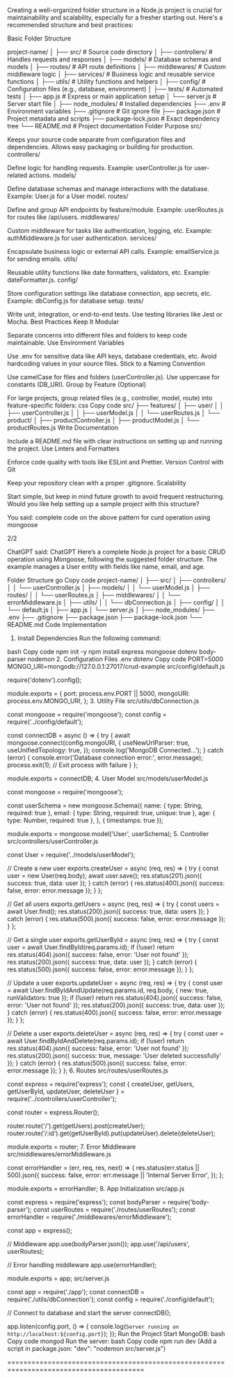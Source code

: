 Creating a well-organized folder structure in a Node.js project is crucial for maintainability and scalability, especially for a fresher starting out. Here's a recommended structure and best practices:

Basic Folder Structure

project-name/
│
├── src/                   # Source code directory
│   ├── controllers/       # Handles requests and responses
│   ├── models/            # Database schemas and models
│   ├── routes/            # API route definitions
│   ├── middlewares/       # Custom middleware logic
│   ├── services/          # Business logic and reusable service functions
│   ├── utils/             # Utility functions and helpers
│   ├── config/            # Configuration files (e.g., database, environment)
│   ├── tests/             # Automated tests
│   ├── app.js             # Express or main application setup
│   └── server.js          # Server start file
│
├── node_modules/          # Installed dependencies
├── .env                   # Environment variables
├── .gitignore             # Git ignore file
├── package.json           # Project metadata and scripts
├── package-lock.json      # Exact dependency tree
└── README.md              # Project documentation
Folder Purpose
src/

Keeps your source code separate from configuration files and dependencies.
Allows easy packaging or building for production.
controllers/

Define logic for handling requests.
Example: userController.js for user-related actions.
models/

Define database schemas and manage interactions with the database.
Example: User.js for a User model.
routes/

Define and group API endpoints by feature/module.
Example: userRoutes.js for routes like /api/users.
middlewares/

Custom middleware for tasks like authentication, logging, etc.
Example: authMiddleware.js for user authentication.
services/

Encapsulate business logic or external API calls.
Example: emailService.js for sending emails.
utils/

Reusable utility functions like date formatters, validators, etc.
Example: dateFormatter.js.
config/

Store configuration settings like database connection, app secrets, etc.
Example: dbConfig.js for database setup.
tests/

Write unit, integration, or end-to-end tests.
Use testing libraries like Jest or Mocha.
Best Practices
Keep It Modular

Separate concerns into different files and folders to keep code maintainable.
Use Environment Variables

Use .env for sensitive data like API keys, database credentials, etc.
Avoid hardcoding values in your source files.
Stick to a Naming Convention

Use camelCase for files and folders (userController.js).
Use uppercase for constants (DB_URI).
Group by Feature (Optional)

For large projects, group related files (e.g., controller, model, route) into feature-specific folders:
css
Copy code
src/
├── features/
│   ├── user/
│   │   ├── userController.js
│   │   ├── userModel.js
│   │   └── userRoutes.js
│   └── product/
│       ├── productController.js
│       ├── productModel.js
│       └── productRoutes.js
Write Documentation

Include a README.md file with clear instructions on setting up and running the project.
Use Linters and Formatters

Enforce code quality with tools like ESLint and Prettier.
Version Control with Git

Keep your repository clean with a proper .gitignore.
Scalability

Start simple, but keep in mind future growth to avoid frequent restructuring.
Would you like help setting up a sample project with this structure?






You said:
complete code on the above pattern for curd operation using mongoose 

2/2

ChatGPT said:
ChatGPT
Here’s a complete Node.js project for a basic CRUD operation using Mongoose, following the suggested folder structure. The example manages a User entity with fields like name, email, and age.

Folder Structure
go
Copy code
project-name/
│
├── src/
│   ├── controllers/
│   │   └── userController.js
│   ├── models/
│   │   └── userModel.js
│   ├── routes/
│   │   └── userRoutes.js
│   ├── middlewares/
│   │   └── errorMiddleware.js
│   ├── utils/
│   │   └── dbConnection.js
│   ├── config/
│   │   └── default.js
│   ├── app.js
│   └── server.js
│
├── node_modules/
├── .env
├── .gitignore
├── package.json
├── package-lock.json
└── README.md
Code Implementation
1. Install Dependencies
Run the following command:

bash
Copy code
npm init -y
npm install express mongoose dotenv body-parser nodemon
2. Configuration Files
.env
dotenv
Copy code
PORT=5000
MONGO_URI=mongodb://127.0.0.1:27017/crud-example
src/config/default.js

require('dotenv').config();

module.exports = {
  port: process.env.PORT || 5000,
  mongoURI: process.env.MONGO_URI,
};
3. Utility File
src/utils/dbConnection.js

const mongoose = require('mongoose');
const config = require('../config/default');

const connectDB = async () => {
  try {
    await mongoose.connect(config.mongoURI, {
      useNewUrlParser: true,
      useUnifiedTopology: true,
    });
    console.log('MongoDB Connected...');
  } catch (error) {
    console.error('Database connection error:', error.message);
    process.exit(1); // Exit process with failure
  }
};

module.exports = connectDB;
4. User Model
src/models/userModel.js

const mongoose = require('mongoose');

const userSchema = new mongoose.Schema({
  name: { type: String, required: true },
  email: { type: String, required: true, unique: true },
  age: { type: Number, required: true },
}, { timestamps: true });

module.exports = mongoose.model('User', userSchema);
5. Controller
src/controllers/userController.js

const User = require('../models/userModel');

// Create a new user
exports.createUser = async (req, res) => {
  try {
    const user = new User(req.body);
    await user.save();
    res.status(201).json({ success: true, data: user });
  } catch (error) {
    res.status(400).json({ success: false, error: error.message });
  }
};

// Get all users
exports.getUsers = async (req, res) => {
  try {
    const users = await User.find();
    res.status(200).json({ success: true, data: users });
  } catch (error) {
    res.status(500).json({ success: false, error: error.message });
  }
};

// Get a single user
exports.getUserById = async (req, res) => {
  try {
    const user = await User.findById(req.params.id);
    if (!user) return res.status(404).json({ success: false, error: 'User not found' });
    res.status(200).json({ success: true, data: user });
  } catch (error) {
    res.status(500).json({ success: false, error: error.message });
  }
};

// Update a user
exports.updateUser = async (req, res) => {
  try {
    const user = await User.findByIdAndUpdate(req.params.id, req.body, { new: true, runValidators: true });
    if (!user) return res.status(404).json({ success: false, error: 'User not found' });
    res.status(200).json({ success: true, data: user });
  } catch (error) {
    res.status(400).json({ success: false, error: error.message });
  }
};

// Delete a user
exports.deleteUser = async (req, res) => {
  try {
    const user = await User.findByIdAndDelete(req.params.id);
    if (!user) return res.status(404).json({ success: false, error: 'User not found' });
    res.status(200).json({ success: true, message: 'User deleted successfully' });
  } catch (error) {
    res.status(500).json({ success: false, error: error.message });
  }
};
6. Routes
src/routes/userRoutes.js


const express = require('express');
const { createUser, getUsers, getUserById, updateUser, deleteUser } = require('../controllers/userController');

const router = express.Router();

router.route('/').get(getUsers).post(createUser);
router.route('/:id').get(getUserById).put(updateUser).delete(deleteUser);

module.exports = router;
7. Error Middleware
src/middlewares/errorMiddleware.js


const errorHandler = (err, req, res, next) => {
  res.status(err.status || 500).json({
    success: false,
    error: err.message || 'Internal Server Error',
  });
};

module.exports = errorHandler;
8. App Initialization
src/app.js


const express = require('express');
const bodyParser = require('body-parser');
const userRoutes = require('./routes/userRoutes');
const errorHandler = require('./middlewares/errorMiddleware');

const app = express();

// Middleware
app.use(bodyParser.json());
app.use('/api/users', userRoutes);

// Error handling middleware
app.use(errorHandler);

module.exports = app;
src/server.js


const app = require('./app');
const connectDB = require('./utils/dbConnection');
const config = require('./config/default');

// Connect to database and start the server
connectDB();

app.listen(config.port, () => {
  console.log(`Server running on http://localhost:${config.port}`);
});
Run the Project
Start MongoDB:
bash
Copy code
mongod
Run the server:
bash
Copy code
npm run dev
(Add a script in package.json: "dev": "nodemon src/server.js")


========================================================================================

